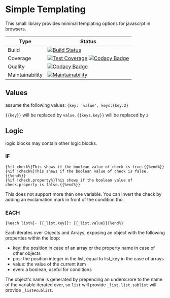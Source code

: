 # Simple Templating

This small library provides minimal templating options for javascrpt in browsers.

| Type | Status |
| --- | --- |
| Build | [![Build Status](https://travis-ci.org/Idrinth/simple-templating.svg?branch=master)](https://travis-ci.org/Idrinth/simple-templating) |
| Coverage | [![Test Coverage](https://api.codeclimate.com/v1/badges/36da5f7441f95e94b8bd/test_coverage)](https://codeclimate.com/github/Idrinth/simple-templating/test_coverage) [![Codacy Badge](https://api.codacy.com/project/badge/Coverage/5f96fa1a257948598e2d964f2979648a)](https://www.codacy.com/app/Idrinth/simple-templating?utm_source=github.com&utm_medium=referral&utm_content=Idrinth/simple-templating&utm_campaign=Badge_Coverage) |
| Quality | [![Codacy Badge](https://api.codacy.com/project/badge/Grade/5f96fa1a257948598e2d964f2979648a)](https://www.codacy.com/app/Idrinth/simple-templating?utm_source=github.com&amp;utm_medium=referral&amp;utm_content=Idrinth/simple-templating&amp;utm_campaign=Badge_Grade) |
| Maintainability | [![Maintainability](https://api.codeclimate.com/v1/badges/36da5f7441f95e94b8bd/maintainability)](https://codeclimate.com/github/Idrinth/simple-templating/maintainability) |

## Values

assume the following values: `{key: 'value', keys:{key:2}`

`{{key}}` will be replaced by `value`, `{{keys.key}}` will be replaced by `2`

## Logic

logic blocks may contain other logic blocks.

### IF

```
{%if check%}This shows if the boolean value of check is true.{{%end%}}
{%if !check%}This shows if the boolean value of check is false.{{%end%}}
{%if !check.property%}This shows if the boolean value of check.property is false.{{%end%}}
```

This does not support more than one variable. You can invert the check by adding an exclamation mark in front of the condition tho.

### EACH

`{%each list%}- {{_list.key}}: {{_list.value}}{%end%}`

Each iterates over Objects and Arrays, exposing an object with the following properties within the loop:

- key: the position in case of an array or the property name in case of other objects
- pos: the position integer in the list, equal to list_key in the case of arrays
- value: the value of the current item
- even: a boolean, useful for conditions

The object's name is generated by prepending an underscrore to the name of the variable iterated over, so `list` will provide `_list`, `list.sublist` will provide `_list#sublist`.
